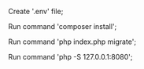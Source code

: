 Create '.env' file;

Run command 'composer install';

Run command 'php index.php migrate';

Run command 'php -S 127.0.0.1:8080';

